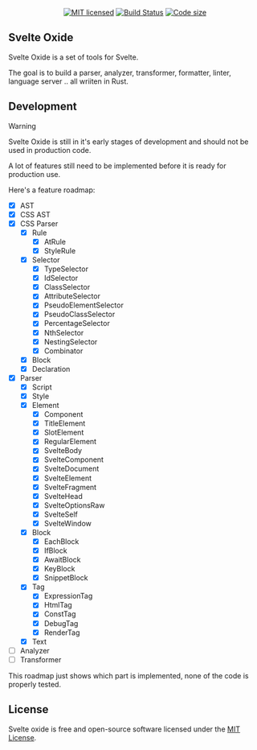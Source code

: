 <div align="center">

[![MIT licensed][license-badge]][license-url]
[![Build Status][ci-badge]][ci-url]
[![Code size][code-size-badge]][code-size-url]

</div>

## Svelte Oxide

Svelte Oxide is a set of tools for Svelte.

The goal is to build a parser, analyzer, transformer, formatter, linter, language server .. all wriiten in Rust.

## Development

> [!Warning]
> Svelte Oxide is still in it's early stages of development and should not be used in production code.

A lot of features still need to be implemented before it is ready for production use.

Here's a feature roadmap:

- [x] AST
- [x] CSS AST
- [x] CSS Parser
  - [x] Rule
    - [x] AtRule
    - [x] StyleRule
  - [x] Selector
    - [x] TypeSelector
    - [x] IdSelector
    - [x] ClassSelector
    - [x] AttributeSelector
    - [x] PseudoElementSelector
    - [x] PseudoClassSelector
    - [x] PercentageSelector
    - [x] NthSelector
    - [x] NestingSelector
    - [x] Combinator
  - [x] Block
  - [x] Declaration
- [x] Parser
  - [x] Script
  - [x] Style
  - [x] Element
    - [x] Component
    - [x] TitleElement
    - [x] SlotElement
    - [x] RegularElement
    - [x] SvelteBody
    - [x] SvelteComponent
    - [x] SvelteDocument
    - [x] SvelteElement
    - [x] SvelteFragment
    - [x] SvelteHead
    - [x] SvelteOptionsRaw
    - [x] SvelteSelf
    - [x] SvelteWindow
  - [x] Block
    - [x] EachBlock
    - [x] IfBlock
    - [x] AwaitBlock
    - [x] KeyBlock
    - [x] SnippetBlock
  - [x] Tag
    - [x] ExpressionTag
    - [x] HtmlTag
    - [x] ConstTag
    - [x] DebugTag
    - [x] RenderTag
  - [x] Text
- [ ] Analyzer
- [ ] Transformer

This roadmap just shows which part is implemented, none of the code is properly tested.

## License

Svelte oxide is free and open-source software licensed under the [MIT License](./LICENSE).

[license-badge]: https://img.shields.io/badge/license-MIT-blue.svg
[license-url]: https://github.com/a-rustacean/svelte-oxide/blob/main/LICENSE
[ci-badge]: https://github.com/a-rustacean/svelte-oxide/actions/workflows/ci.yml/badge.svg?event=push&branch=main
[ci-url]: https://github.com/a-rustacean/svelte-oxide/actions/workflows/ci.yml?query=event%3Apush+branch%3Amain
[code-size-badge]: https://img.shields.io/github/languages/code-size/a-rustacean/svelte-oxide
[code-size-url]: https://github.com/a-rustacean/svelte-oxide
